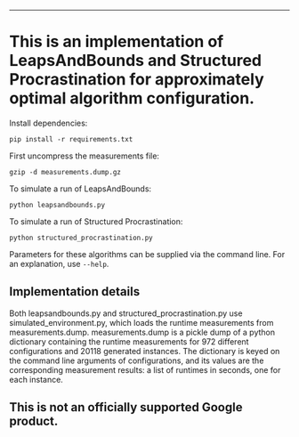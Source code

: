 --------------------------------------------------------------------------------

# This is an implementation of LeapsAndBounds and Structured Procrastination for approximately optimal algorithm configuration.

Install dependencies:

```shell
pip install -r requirements.txt
```

First uncompress the measurements file:

`gzip -d measurements.dump.gz`

To simulate a run of LeapsAndBounds:

`python leapsandbounds.py`

To simulate a run of Structured Procrastination:

`python structured_procrastination.py`

Parameters for these algorithms can be supplied via the command line. For an
explanation, use `--help`.

## Implementation details

Both leapsandbounds.py and structured_procrastination.py use
simulated_environment.py, which loads the runtime measurements from
measurements.dump. measurements.dump is a pickle dump of a python dictionary
containing the runtime measurements for 972 different configurations and 20118
generated instances. The dictionary is keyed on the command line arguments of
configurations, and its values are the corresponding measurement results: a list
of runtimes in seconds, one for each instance.

## This is not an officially supported Google product.
